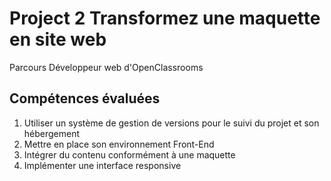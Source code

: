 # Project 2 Transformez une maquette en site web
Parcours Développeur web d'OpenClassrooms

## Compétences évaluées
1. Utiliser un système de gestion de versions pour le suivi du projet et son hébergement
1. Mettre en place son environnement Front-End
1. Intégrer du contenu conformément à une maquette
1. Implémenter une interface responsive
